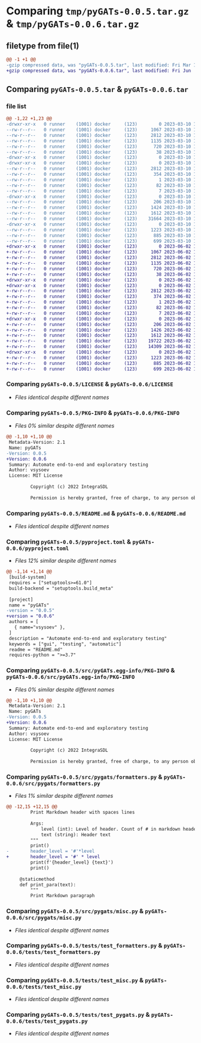 # Comparing `tmp/pyGATs-0.0.5.tar.gz` & `tmp/pyGATs-0.0.6.tar.gz`

## filetype from file(1)

```diff
@@ -1 +1 @@
-gzip compressed data, was "pyGATs-0.0.5.tar", last modified: Fri Mar 10 10:10:16 2023, max compression
+gzip compressed data, was "pyGATs-0.0.6.tar", last modified: Fri Jun  2 11:50:58 2023, max compression
```

## Comparing `pyGATs-0.0.5.tar` & `pyGATs-0.0.6.tar`

### file list

```diff
@@ -1,22 +1,23 @@
-drwxr-xr-x   0 runner    (1001) docker     (123)        0 2023-03-10 10:10:16.952694 pyGATs-0.0.5/
--rw-r--r--   0 runner    (1001) docker     (123)     1067 2023-03-10 10:10:06.000000 pyGATs-0.0.5/LICENSE
--rw-r--r--   0 runner    (1001) docker     (123)     2812 2023-03-10 10:10:16.952694 pyGATs-0.0.5/PKG-INFO
--rw-r--r--   0 runner    (1001) docker     (123)     1135 2023-03-10 10:10:06.000000 pyGATs-0.0.5/README.md
--rw-r--r--   0 runner    (1001) docker     (123)      720 2023-03-10 10:10:06.000000 pyGATs-0.0.5/pyproject.toml
--rw-r--r--   0 runner    (1001) docker     (123)       38 2023-03-10 10:10:16.952694 pyGATs-0.0.5/setup.cfg
-drwxr-xr-x   0 runner    (1001) docker     (123)        0 2023-03-10 10:10:16.952694 pyGATs-0.0.5/src/
-drwxr-xr-x   0 runner    (1001) docker     (123)        0 2023-03-10 10:10:16.952694 pyGATs-0.0.5/src/pyGATs.egg-info/
--rw-r--r--   0 runner    (1001) docker     (123)     2812 2023-03-10 10:10:16.000000 pyGATs-0.0.5/src/pyGATs.egg-info/PKG-INFO
--rw-r--r--   0 runner    (1001) docker     (123)      354 2023-03-10 10:10:16.000000 pyGATs-0.0.5/src/pyGATs.egg-info/SOURCES.txt
--rw-r--r--   0 runner    (1001) docker     (123)        1 2023-03-10 10:10:16.000000 pyGATs-0.0.5/src/pyGATs.egg-info/dependency_links.txt
--rw-r--r--   0 runner    (1001) docker     (123)       82 2023-03-10 10:10:16.000000 pyGATs-0.0.5/src/pyGATs.egg-info/requires.txt
--rw-r--r--   0 runner    (1001) docker     (123)        7 2023-03-10 10:10:16.000000 pyGATs-0.0.5/src/pyGATs.egg-info/top_level.txt
-drwxr-xr-x   0 runner    (1001) docker     (123)        0 2023-03-10 10:10:16.952694 pyGATs-0.0.5/src/pygats/
--rw-r--r--   0 runner    (1001) docker     (123)      206 2023-03-10 10:10:06.000000 pyGATs-0.0.5/src/pygats/__init__.py
--rw-r--r--   0 runner    (1001) docker     (123)     1424 2023-03-10 10:10:06.000000 pyGATs-0.0.5/src/pygats/formatters.py
--rw-r--r--   0 runner    (1001) docker     (123)     1612 2023-03-10 10:10:06.000000 pyGATs-0.0.5/src/pygats/misc.py
--rw-r--r--   0 runner    (1001) docker     (123)    31664 2023-03-10 10:10:06.000000 pyGATs-0.0.5/src/pygats/pygats.py
-drwxr-xr-x   0 runner    (1001) docker     (123)        0 2023-03-10 10:10:16.952694 pyGATs-0.0.5/tests/
--rw-r--r--   0 runner    (1001) docker     (123)     1223 2023-03-10 10:10:06.000000 pyGATs-0.0.5/tests/test_formatters.py
--rw-r--r--   0 runner    (1001) docker     (123)      885 2023-03-10 10:10:06.000000 pyGATs-0.0.5/tests/test_misc.py
--rw-r--r--   0 runner    (1001) docker     (123)      699 2023-03-10 10:10:06.000000 pyGATs-0.0.5/tests/test_pygats.py
+drwxr-xr-x   0 runner    (1001) docker     (123)        0 2023-06-02 11:50:58.540125 pyGATs-0.0.6/
+-rw-r--r--   0 runner    (1001) docker     (123)     1067 2023-06-02 11:50:46.000000 pyGATs-0.0.6/LICENSE
+-rw-r--r--   0 runner    (1001) docker     (123)     2812 2023-06-02 11:50:58.540125 pyGATs-0.0.6/PKG-INFO
+-rw-r--r--   0 runner    (1001) docker     (123)     1135 2023-06-02 11:50:46.000000 pyGATs-0.0.6/README.md
+-rw-r--r--   0 runner    (1001) docker     (123)      720 2023-06-02 11:50:46.000000 pyGATs-0.0.6/pyproject.toml
+-rw-r--r--   0 runner    (1001) docker     (123)       38 2023-06-02 11:50:58.540125 pyGATs-0.0.6/setup.cfg
+drwxr-xr-x   0 runner    (1001) docker     (123)        0 2023-06-02 11:50:58.536125 pyGATs-0.0.6/src/
+drwxr-xr-x   0 runner    (1001) docker     (123)        0 2023-06-02 11:50:58.540125 pyGATs-0.0.6/src/pyGATs.egg-info/
+-rw-r--r--   0 runner    (1001) docker     (123)     2812 2023-06-02 11:50:58.000000 pyGATs-0.0.6/src/pyGATs.egg-info/PKG-INFO
+-rw-r--r--   0 runner    (1001) docker     (123)      374 2023-06-02 11:50:58.000000 pyGATs-0.0.6/src/pyGATs.egg-info/SOURCES.txt
+-rw-r--r--   0 runner    (1001) docker     (123)        1 2023-06-02 11:50:58.000000 pyGATs-0.0.6/src/pyGATs.egg-info/dependency_links.txt
+-rw-r--r--   0 runner    (1001) docker     (123)       82 2023-06-02 11:50:58.000000 pyGATs-0.0.6/src/pyGATs.egg-info/requires.txt
+-rw-r--r--   0 runner    (1001) docker     (123)        7 2023-06-02 11:50:58.000000 pyGATs-0.0.6/src/pyGATs.egg-info/top_level.txt
+drwxr-xr-x   0 runner    (1001) docker     (123)        0 2023-06-02 11:50:58.540125 pyGATs-0.0.6/src/pygats/
+-rw-r--r--   0 runner    (1001) docker     (123)      206 2023-06-02 11:50:46.000000 pyGATs-0.0.6/src/pygats/__init__.py
+-rw-r--r--   0 runner    (1001) docker     (123)     1426 2023-06-02 11:50:46.000000 pyGATs-0.0.6/src/pygats/formatters.py
+-rw-r--r--   0 runner    (1001) docker     (123)     1612 2023-06-02 11:50:46.000000 pyGATs-0.0.6/src/pygats/misc.py
+-rw-r--r--   0 runner    (1001) docker     (123)    19722 2023-06-02 11:50:46.000000 pyGATs-0.0.6/src/pygats/pygats.py
+-rw-r--r--   0 runner    (1001) docker     (123)    14309 2023-06-02 11:50:46.000000 pyGATs-0.0.6/src/pygats/recog.py
+drwxr-xr-x   0 runner    (1001) docker     (123)        0 2023-06-02 11:50:58.540125 pyGATs-0.0.6/tests/
+-rw-r--r--   0 runner    (1001) docker     (123)     1223 2023-06-02 11:50:46.000000 pyGATs-0.0.6/tests/test_formatters.py
+-rw-r--r--   0 runner    (1001) docker     (123)      885 2023-06-02 11:50:46.000000 pyGATs-0.0.6/tests/test_misc.py
+-rw-r--r--   0 runner    (1001) docker     (123)      699 2023-06-02 11:50:46.000000 pyGATs-0.0.6/tests/test_pygats.py
```

### Comparing `pyGATs-0.0.5/LICENSE` & `pyGATs-0.0.6/LICENSE`

 * *Files identical despite different names*

### Comparing `pyGATs-0.0.5/PKG-INFO` & `pyGATs-0.0.6/PKG-INFO`

 * *Files 0% similar despite different names*

```diff
@@ -1,10 +1,10 @@
 Metadata-Version: 2.1
 Name: pyGATs
-Version: 0.0.5
+Version: 0.0.6
 Summary: Automate end-to-end and exploratory testing
 Author: vsysoev
 License: MIT License
         
         Copyright (c) 2022 IntegraSDL
         
         Permission is hereby granted, free of charge, to any person obtaining a copy
```

### Comparing `pyGATs-0.0.5/README.md` & `pyGATs-0.0.6/README.md`

 * *Files identical despite different names*

### Comparing `pyGATs-0.0.5/pyproject.toml` & `pyGATs-0.0.6/pyproject.toml`

 * *Files 12% similar despite different names*

```diff
@@ -1,14 +1,14 @@
 [build-system]
 requires = ["setuptools>=61.0"]
 build-backend = "setuptools.build_meta"
 
 [project]
 name = "pyGATs"
-version = "0.0.5"
+version = "0.0.6"
 authors = [
   { name="vsysoev" },
 ]
 description = "Automate end-to-end and exploratory testing"
 keywords = ["gui", "testing", "automatic"]
 readme = "README.md"
 requires-python = ">=3.7"
```

### Comparing `pyGATs-0.0.5/src/pyGATs.egg-info/PKG-INFO` & `pyGATs-0.0.6/src/pyGATs.egg-info/PKG-INFO`

 * *Files 0% similar despite different names*

```diff
@@ -1,10 +1,10 @@
 Metadata-Version: 2.1
 Name: pyGATs
-Version: 0.0.5
+Version: 0.0.6
 Summary: Automate end-to-end and exploratory testing
 Author: vsysoev
 License: MIT License
         
         Copyright (c) 2022 IntegraSDL
         
         Permission is hereby granted, free of charge, to any person obtaining a copy
```

### Comparing `pyGATs-0.0.5/src/pygats/formatters.py` & `pyGATs-0.0.6/src/pygats/formatters.py`

 * *Files 1% similar despite different names*

```diff
@@ -12,15 +12,15 @@
         Print Markdown header with spaces lines
 
         Args:
             level (int): Level of header. Count of # in markdown header.
             text (string): Header text
         """
         print()
-        header_level = '#'*level
+        header_level = '#' * level
         print(f'{header_level} {text}')
         print()
 
     @staticmethod
     def print_para(text):
         """
         Print Markdown paragraph
```

### Comparing `pyGATs-0.0.5/src/pygats/misc.py` & `pyGATs-0.0.6/src/pygats/misc.py`

 * *Files identical despite different names*

### Comparing `pyGATs-0.0.5/tests/test_formatters.py` & `pyGATs-0.0.6/tests/test_formatters.py`

 * *Files identical despite different names*

### Comparing `pyGATs-0.0.5/tests/test_misc.py` & `pyGATs-0.0.6/tests/test_misc.py`

 * *Files identical despite different names*

### Comparing `pyGATs-0.0.5/tests/test_pygats.py` & `pyGATs-0.0.6/tests/test_pygats.py`

 * *Files identical despite different names*

